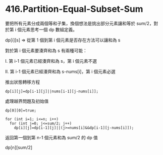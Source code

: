 # 416.Partition-Equal-Subset-Sum

要把所有元素分成兩個等和子集，換個想法是挑出部分元素讓和等於 sum/2，對於第 i 個元素思考一個 dp 數組定義。

dp[i][s] => 從第 1 個到第 i 個元素是否存在方法可以讓和為 s

對於第 i 個元素要湊齊和為 s 有兩種可能：

I. 第 i-1 個元素已經湊齊和為 s，第 i 個元素不選

II. 第 i-1 個元素已經湊齊和為 s-nums[i]，第 i 個元素必選

推出狀態轉移方程

```
dp[i][j]=dp[i-1][j]||nums[i-1][j-nums[i]];
```

處理越界問題及初始值

```
dp[0][0]=true;

for (int i=1; i<=n; i++)
  for (int j=0; j<=sum/2; j++)
    dp[i][j]=dp[i-1][j]||(j>=nums[i]&&dp[i-1][j-nums[i]]);
```

返回第一個到第 n-1 個元素和為 sum/2 的 dp 值

dp[n][sum/2]
